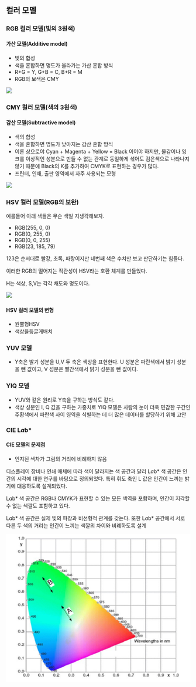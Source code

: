 ## 컬러 모델

### RGB 컬러 모델(빛의 3원색)

#### 가산 모델(Additive model)

- 빛의 합성
- 색을 혼합하면 명도가 올라가는 가산 혼합 방식
- R+G = Y, G+B = C, B+R = M
- RGB의 보색은 CMY

<img src="https://t1.daumcdn.net/cfile/tistory/2356323956BD36A204">


### CMY 컬러 모델(색의 3원색)


#### 감산 모델(Subtractive model)

- 색의 합성
- 색을 혼합하면 명도가 낮아지는 감산 혼합 방식
- 이론 상으로야 Cyan + Magenta + Yellow = Black 이어야 하지만, 물감이나 잉크를 이상적인 성분으로 만들 수 없는 관계로 동일하게 섞어도 검은색으로 나타나지 않기 때문에 Black의 K를 추가하여 CMYK로 표현하는 경우가 많다.
- 프린터, 인쇄, 출판 영역에서 자주 사용되는 모형

<img src="https://t1.daumcdn.net/cfile/tistory/255E8A3C56BD374B15">


### HSV 컬러 모델(RGB의 보완)

예를들어 아래 색들은 무슨 색일 지생각해보자.

- RGB(255, 0, 0)
- RGB(0, 255, 0)
- RGB(0, 0, 255)
- RGB(23, 185, 79)

123은 순서대로 빨강, 초록, 파랑이지만 네번째 색은 수치만 보고 판단하기는 힘들다.

이러한 RGB의 떨어지는 직관성이 HSV라는 호환 체계를 만들었다.

H는 색상, S,V는 각각 채도와 명도이다.

<img src="https://encrypted-tbn0.gstatic.com/images?q=tbn:ANd9GcS786DZXJ5IO4uuEy72w-Tpo5YHCLebnBtC_bKMtsz_cqa_Kf_p">

#### HSV 컬러 모델의 변형

- 원뿔형HSV
- 색상을둥글게배치



### YUV 모델 

- Y축은 밝기 성분을 U,V 두 축은 색상을 표현한다. U 성분은 파란색에서 밝기 성분을 뺀 값이고, V 성분은 빨간색에서 밝기 성분을 뺀 값이다.

### YIQ 모델

- YUV와 같은 원리로 Y축을 구하는 방식도 같다.
- 색상 성분인 I, Q 값을 구하는 가중치로 YIQ 모델은 사람의 눈이 더욱 민감한 구간인 주황색에서 파란색 사이 영역을 식별하는 데 더 많은 데이터를 할당하기 위해 고안




### CIE L*a*b*

#### CIE 모델의 문제점

- 인지된 색차가 그림의 거리에 비례하지 않음


디스플레이 장비나 인쇄 매체에 따라 색이 달라지는 색 공간과 달리 L*a*b* 색 공간은 인간의 시각에 대한 연구를 바탕으로 정의되었다. 특히 휘도 축인 L 값은 인간이 느끼는 밝기에 대응하도록 설계되었다.

L*a*b* 색 공간은 RGB나 CMYK가 표현할 수 있는 모든 색역을 포함하며, 인간이 지각할 수 없는 색깔도 포함하고 있다.

L*a*b* 색 공간은 실제 빛의 파장과 비선형적 관계를 갖는다. 또한 L*a*b* 공간에서 서로 다른 두 색의 거리는 인간이 느끼는 색깔의 차이와 비례하도록 설계

<img src="./cie 모델의 문제점.png">

